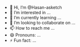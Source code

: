 - 👋 Hi, I’m @Hasan-asketch
- 👀 I’m interested in ...
- 🌱 I’m currently learning ...
- 💞️ I’m looking to collaborate on ...
- 📫 How to reach me ...
- 😄 Pronouns: ...
- ⚡ Fun fact: ...

<!---
Hasan-asketch/Hasan-asketch is a ✨ special ✨ repository because its `README.md` (this file) appears on your GitHub profile.
You can click the Preview link to take a look at your changes.
--->
